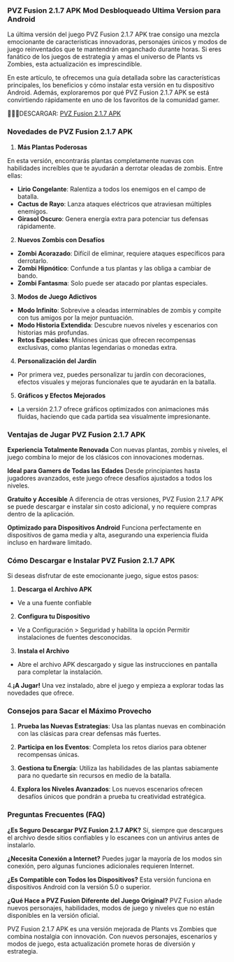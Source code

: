 ### PVZ Fusion 2.1.7 APK  Mod Desbloqueado Ultima Version para Android
La última versión del juego PVZ Fusion 2.1.7 APK trae consigo una mezcla emocionante de características innovadoras, personajes únicos y modos de juego reinventados que te mantendrán enganchado durante horas. Si eres fanático de los juegos de estrategia y amas el universo de Plants vs Zombies, esta actualización es imprescindible.

En este artículo, te ofrecemos una guía detallada sobre las características principales, los beneficios y cómo instalar esta versión en tu dispositivo Android. Además, exploraremos por qué PVZ Fusion 2.1.7 APK se está convirtiendo rápidamente en uno de los favoritos de la comunidad gamer.

🎀🎀🎀DESCARGAR: [PVZ Fusion 2.1.7 APK](https://apktoca.com/pvz-fusion-apk)

### Novedades de PVZ Fusion 2.1.7 APK

1. **Más Plantas Poderosas**

En esta versión, encontrarás plantas completamente nuevas con habilidades increíbles que te ayudarán a derrotar oleadas de zombis. Entre ellas:

- **Lirio Congelante**: Ralentiza a todos los enemigos en el campo de batalla.
- **Cactus de Rayo**: Lanza ataques eléctricos que atraviesan múltiples enemigos.
- **Girasol Oscuro**: Genera energía extra para potenciar tus defensas rápidamente.

2. **Nuevos Zombis con Desafíos**

- **Zombi Acorazado**: Difícil de eliminar, requiere ataques específicos para derrotarlo.
- **Zombi Hipnótico**: Confunde a tus plantas y las obliga a cambiar de bando.
- **Zombi Fantasma**: Solo puede ser atacado por plantas especiales.

3. **Modos de Juego Adictivos**

- **Modo Infinito**: Sobrevive a oleadas interminables de zombis y compite con tus amigos por la mejor puntuación.
- **Modo Historia Extendida**: Descubre nuevos niveles y escenarios con historias más profundas.
- **Retos Especiales**: Misiones únicas que ofrecen recompensas exclusivas, como plantas legendarias o monedas extra.

4. **Personalización del Jardín**

- Por primera vez, puedes personalizar tu jardín con decoraciones, efectos visuales y mejoras funcionales que te ayudarán en la batalla.

5. **Gráficos y Efectos Mejorados**

- La versión 2.1.7 ofrece gráficos optimizados con animaciones más fluidas, haciendo que cada partida sea visualmente impresionante.

### Ventajas de Jugar PVZ Fusion 2.1.7 APK

**Experiencia Totalmente Renovada**
Con nuevas plantas, zombis y niveles, el juego combina lo mejor de los clásicos con innovaciones modernas.

**Ideal para Gamers de Todas las Edades**
Desde principiantes hasta jugadores avanzados, este juego ofrece desafíos ajustados a todos los niveles.

**Gratuito y Accesible**
A diferencia de otras versiones, PVZ Fusion 2.1.7 APK se puede descargar e instalar sin costo adicional, y no requiere compras dentro de la aplicación.

**Optimizado para Dispositivos Android**
Funciona perfectamente en dispositivos de gama media y alta, asegurando una experiencia fluida incluso en hardware limitado.

### Cómo Descargar e Instalar PVZ Fusion 2.1.7 APK

Si deseas disfrutar de este emocionante juego, sigue estos pasos:

1. **Descarga el Archivo APK**

- Ve a una fuente confiable

2. **Configura tu Dispositivo**

- Ve a Configuración > Seguridad y habilita la opción Permitir instalaciones de fuentes desconocidas.

3. **Instala el Archivo**

- Abre el archivo APK descargado y sigue las instrucciones en pantalla para completar la instalación.

4.**¡A Jugar!**
Una vez instalado, abre el juego y empieza a explorar todas las novedades que ofrece.

### Consejos para Sacar el Máximo Provecho

1. **Prueba las Nuevas Estrategias**: Usa las plantas nuevas en combinación con las clásicas para crear defensas más fuertes.

2. **Participa en los Eventos**: Completa los retos diarios para obtener recompensas únicas.

3. **Gestiona tu Energía**: Utiliza las habilidades de las plantas sabiamente para no quedarte sin recursos en medio de la batalla.

4. **Explora los Niveles Avanzados**: Los nuevos escenarios ofrecen desafíos únicos que pondrán a prueba tu creatividad estratégica.

### Preguntas Frecuentes (FAQ)

**¿Es Seguro Descargar PVZ Fusion 2.1.7 APK?**
Sí, siempre que descargues el archivo desde sitios confiables y lo escanees con un antivirus antes de instalarlo.

**¿Necesita Conexión a Internet?**
Puedes jugar la mayoría de los modos sin conexión, pero algunas funciones adicionales requieren Internet.

**¿Es Compatible con Todos los Dispositivos?**
Esta versión funciona en dispositivos Android con la versión 5.0 o superior.

**¿Qué Hace a PVZ Fusion Diferente del Juego Original?**
PVZ Fusion añade nuevos personajes, habilidades, modos de juego y niveles que no están disponibles en la versión oficial.

PVZ Fusion 2.1.7 APK es una versión mejorada de Plants vs Zombies que combina nostalgia con innovación. Con nuevos personajes, escenarios y modos de juego, esta actualización promete horas de diversión y estrategia.
